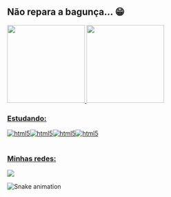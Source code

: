 ## Não repara a bagunça... 😁

 <div>
   <a href="https://github.com/danielassis07">
   <img height="180em" src="https://github-readme-stats.vercel.app/api?username=danielassis07&show_icons=true&theme=tokyonight&include_all_commits=true&count_private=true"/>
   <img height="180em" src="https://github-readme-stats.vercel.app/api/top-langs/?username=danielassis07&layout=compact&langs_count=6&theme=tokyonight"/>

### Estudando:
<div style="display: flex;">
  <img align="center" alt="html5" src="https://img.shields.io/badge/HTML5-E34F26?style=for-the-badge&logo=html5&logoColor=black">
  <img align="center" alt="html5" src="https://img.shields.io/badge/CSS3-1572B6?style=for-the-badge&logo=css3&logoColor=black">
  <img align="center" alt="html5" src="https://img.shields.io/badge/JavaScript-F7DF1E?style=for-the-badge&logo=javascript&logoColor=black">
  <img align="center" alt="html5" src="https://img.shields.io/badge/Python-3776AB?style=for-the-badge&logo=python&logoColor=black">
</div>

 
 <br>
 
  ### Minhas redes:
 
<div> 
  <a href="https://www.linkedin.com/in/danielassis07" target="_blank"><img src="https://img.shields.io/badge/-LinkedIn-%230077B5?style=for-the-badge&logo=linkedin&logoColor=black" target="_blank"></a> 
 
  ![Snake animation](https://github.com/danielassis07/danielassis07/blob/output/github-contribution-grid-snake.svg)

</div>
